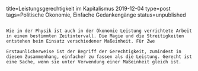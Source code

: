 title=Leistungsgerechtigkeit im Kapitalismus
2019-12-04
type=post
tags=Politische Ökonomie, Einfache Gedankengänge
status=unpublished

~~~~~~

Wie in der Physik ist auch in der Ökonomie Leistung verrichtete Arbeit in einem bestimmten Zeitintervall. Die Magie und die Streitigkeiten entstehen beim Einsatz verschiedener Maßeinheit. Für Zwe

Erstaunlicherweise ist der Begriff der Gerechtigkeit, zumindest in diesem Zusammenhang, einfacher zu fassen als die Leistung. Gerecht ist eine Sache, wenn sie unter Verwendung einer Maßeinheit gleich ist. 